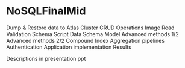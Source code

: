 # NoSQLFinalMid
Dump & Restore data to Atlas Cluster
CRUD Operations
Image Read
Validation Schema Script
Data Schema Model
Advanced methods 1/2
Advanced methods 2/2
Compound Index
Aggregation pipelines
Authentication
Application implementation
Results

Descriptions in presentation ppt
